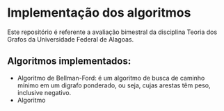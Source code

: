 # Implementação dos algoritmos

Este repositório é referente a avaliação bimestral da disciplina Teoria dos Grafos da Universidade Federal de Alagoas.

## Algoritmos implementados:
- Algoritmo de Bellman-Ford: é um algoritmo de busca de caminho mínimo em um digrafo ponderado, ou seja, cujas arestas têm peso, inclusive negativo.
- Algoritmo